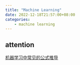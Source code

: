 ```yaml
---
title: "Machine Learning"
date: 2022-12-18T21:57:00+08:00
categories:
    - machine learning
---
```

## attention

[机器学习中常见的公式推导](/machine-learning/theory)



